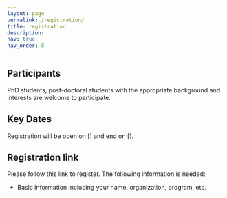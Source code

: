 ```yaml
---
layout: page
permalink: /registration/
title: registration
description: 
nav: true
nav_order: 8
---
```


## Participants

PhD students, post-doctoral students with the appropriate background and interests are welcome to participate. 

## Key Dates

Registration will be open on [] and end on [].

## Registration link

Please follow this link to register. The following information is needed:
- Basic information including your name, organization, program, etc.
